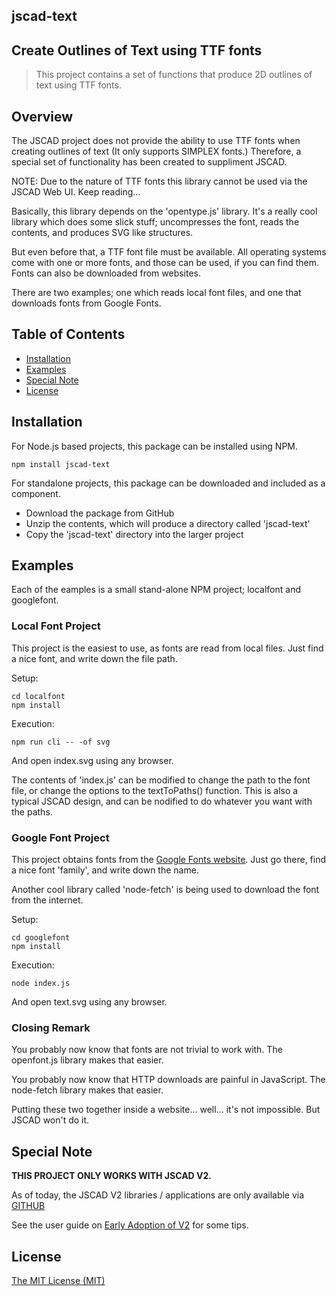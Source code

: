 ## jscad-text

## Create Outlines of Text using TTF fonts

> This project contains a set of functions that produce 2D outlines of text using TTF fonts.

## Overview

The JSCAD project does not provide the ability to use TTF fonts when creating outlines of text (It only supports SIMPLEX fonts.)
Therefore, a special set of functionality has been created to suppliment JSCAD.

NOTE: Due to the nature of TTF fonts this library cannot be used via the JSCAD Web UI. Keep reading...

Basically, this library depends on the 'opentype.js' library.
It's a really cool library which does some slick stuff; uncompresses the font, reads the contents, and produces SVG like structures.

But even before that, a TTF font file must be available.
All operating systems come with one or more fonts, and those can be used, if you can find them.
Fonts can also be downloaded from websites.

There are two examples; one which reads local font files, and one that downloads fonts from Google Fonts.

## Table of Contents

- [Installation](#installation)
- [Examples](#examples)
- [Special Note](#special-note)
- [License](#license)

## Installation

For Node.js based projects, this package can be installed using NPM.
```
npm install jscad-text
```

For standalone projects, this package can be downloaded and included as a component.
- Download the package from GitHub
- Unzip the contents, which will produce a directory called 'jscad-text'
- Copy the 'jscad-text' directory into the larger project

## Examples

Each of the eamples is a small stand-alone NPM project; localfont and googlefont.

### Local Font Project

This project is the easiest to use, as fonts are read from local files. Just find a nice font, and write down the file path.

Setup:
```
cd localfont
npm install
```

Execution:
```
npm run cli -- -of svg
```
And open index.svg using any browser.

The contents of 'index.js' can be modified to change the path to the font file, or change the options to the textToPaths() function.
This is also a typical JSCAD design, and can be nodified to do whatever you want with the paths.

### Google Font Project

This project obtains fonts from the [Google Fonts website](https://fonts.google.com/).
Just go there, find a nice font 'family', and write down the name.

Another cool library called 'node-fetch' is being used to download the font from the internet.

Setup:
```
cd googlefont
npm install
```

Execution:
```
node index.js
```
And open text.svg using any browser.

### Closing Remark

You probably now know that fonts are not trivial to work with. The openfont.js library makes that easier.

You probably now know that HTTP downloads are painful in JavaScript.  The node-fetch library makes that easier.

Putting these two together inside a website... well... it's not impossible. But JSCAD won't do it.

## Special Note

**THIS PROJECT ONLY WORKS WITH JSCAD V2.**

As of today, the JSCAD V2 libraries / applications are only available via [GITHUB](https://github.com/jscad/OpenJSCAD.org)

See the user guide on [Early Adoption of V2](https://openjscad.org/dokuwiki/doku.php?id=early_v2) for some tips.

## License

[The MIT License (MIT)](./LICENSE)

